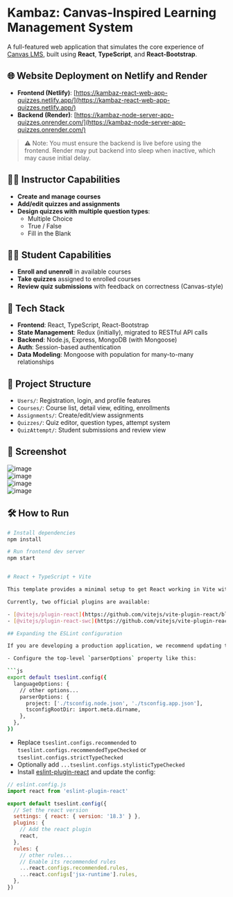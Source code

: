 # Kambaz: Canvas-Inspired Learning Management System

A full-featured web application that simulates the core experience of [Canvas LMS](https://www.instructure.com/canvas/), built using **React**, **TypeScript**, and **React-Bootstrap**.

## 🌐 Website Deployment on Netlify and Render

- **Frontend (Netlify)**: [https://kambaz-react-web-app-quizzes.netlify.app/](https://kambaz-react-web-app-quizzes.netlify.app/)
- **Backend (Render)**: [https://kambaz-node-server-app-quizzes.onrender.com/](https://kambaz-node-server-app-quizzes.onrender.com/)

> ⚠️ Note: You must ensure the backend is live before using the frontend. Render may put backend into sleep when inactive, which may cause initial delay.

## 👨‍🏫 Instructor Capabilities

- **Create and manage courses**
- **Add/edit quizzes and assignments**
- **Design quizzes with multiple question types**:
  - Multiple Choice
  - True / False
  - Fill in the Blank

## 👩‍🎓 Student Capabilities

- **Enroll and unenroll** in available courses
- **Take quizzes** assigned to enrolled courses
- **Review quiz submissions** with feedback on correctness (Canvas-style)

## 🧱 Tech Stack

- **Frontend**: React, TypeScript, React-Bootstrap
- **State Management**: Redux (initially), migrated to RESTful API calls
- **Backend**: Node.js, Express, MongoDB (with Mongoose)
- **Auth**: Session-based authentication
- **Data Modeling**: Mongoose with population for many-to-many relationships

## 🚀 Project Structure

- `Users/`: Registration, login, and profile features
- `Courses/`: Course list, detail view, editing, enrollments
- `Assignments/`: Create/edit/view assignments
- `Quizzes/`: Quiz editor, question types, attempt system
- `QuizAttempt/`: Student submissions and review view

## 📸 Screenshot

![image](https://github.com/user-attachments/assets/50f303e9-4da0-44d6-b0dc-40ee1fdaffa6)  
![image](https://github.com/user-attachments/assets/1f3fad09-5163-4f93-bacf-629b3b502c94)  
![image](https://github.com/user-attachments/assets/dcc315ae-64ca-4dcf-95df-80e6ec6f4d6e)  
![image](https://github.com/user-attachments/assets/ca977cb7-7aa0-45bb-bf6c-919963f9ed2a)  


## 🛠 How to Run

```bash
# Install dependencies
npm install

# Run frontend dev server
npm start


# React + TypeScript + Vite

This template provides a minimal setup to get React working in Vite with HMR and some ESLint rules.

Currently, two official plugins are available:

- [@vitejs/plugin-react](https://github.com/vitejs/vite-plugin-react/blob/main/packages/plugin-react/README.md) uses [Babel](https://babeljs.io/) for Fast Refresh
- [@vitejs/plugin-react-swc](https://github.com/vitejs/vite-plugin-react-swc) uses [SWC](https://swc.rs/) for Fast Refresh

## Expanding the ESLint configuration

If you are developing a production application, we recommend updating the configuration to enable type aware lint rules:

- Configure the top-level `parserOptions` property like this:

```js
export default tseslint.config({
  languageOptions: {
    // other options...
    parserOptions: {
      project: ['./tsconfig.node.json', './tsconfig.app.json'],
      tsconfigRootDir: import.meta.dirname,
    },
  },
})
```

- Replace `tseslint.configs.recommended` to `tseslint.configs.recommendedTypeChecked` or `tseslint.configs.strictTypeChecked`
- Optionally add `...tseslint.configs.stylisticTypeChecked`
- Install [eslint-plugin-react](https://github.com/jsx-eslint/eslint-plugin-react) and update the config:

```js
// eslint.config.js
import react from 'eslint-plugin-react'

export default tseslint.config({
  // Set the react version
  settings: { react: { version: '18.3' } },
  plugins: {
    // Add the react plugin
    react,
  },
  rules: {
    // other rules...
    // Enable its recommended rules
    ...react.configs.recommended.rules,
    ...react.configs['jsx-runtime'].rules,
  },
})
```
